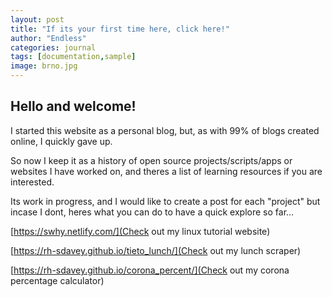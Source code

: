 ```yaml
---
layout: post
title: "If its your first time here, click here!"
author: "Endless"
categories: journal
tags: [documentation,sample]
image: brno.jpg
---
```


## Hello and welcome! 

I started this website as a personal blog, but, as with 99% of blogs created online, I quickly gave up.

So now I keep it as a history of open source projects/scripts/apps or websites I have worked on, and theres a list of learning resources if you are interested.

Its work in progress, and I would like to create a post for each "project" but incase I dont, heres what you can do to have a quick explore so far...

[https://swhy.netlify.com/](Check out my linux tutorial website)

[https://rh-sdavey.github.io/tieto_lunch/](Check out my lunch scraper)

[https://rh-sdavey.github.io/corona_percent/](Check out my corona percentage calculator)

